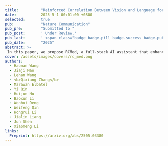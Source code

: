 ```yaml
---
title:          "Reinforced Correlation Between Vision and Language for Precise Medical AI Assistant"
date:           2025-5-1 00:01:00 +0800
selected:       true
pub:            "Nature Communication"
pub_pre:        "Submitted to "
pub_post:       ' Under Review.'
pub_last:       ' <span class="badge badge-pill badge-success badge-publication">Segmentation</span><span class="badge badge-pill badge-secondary badge-publication">MLLM</span>'
pub_date:       "2025"
abstract: >-
 In this paper, we propose RCMed, a full-stack AI assistant that enhances multimodal alignment in both input and output, enabling precise anatomical delineation, accurate localization, and reliable diagnosis for clinicians through hierarchical vision-language grounding. Trained on a 20 million images-mask-description triplets dataset, RCMed achieves SOTA precision in contextualizing irregular lesions and subtle anatomical boundaries, excelling across 165 clinical tasks with 9 different modalities.
cover: /assets/images/covers/rc_med.png
authors:
  - Haonan Wang
  - Jiaji Mao
  - Lehan Wang
  - <b>Qixiang Zhang</b>
  - Marawan Elbatel
  - Yi Qin
  - Huijun Hu
  - Baoxun Li
  - Wenhui Deng
  - Weifeng Qin
  - Hongrui Li
  - Jialin Liang
  - Jun Shen
  - Xiaomeng Li
links:
  Preprint: https://arxiv.org/abs/2505.03380
---
```

